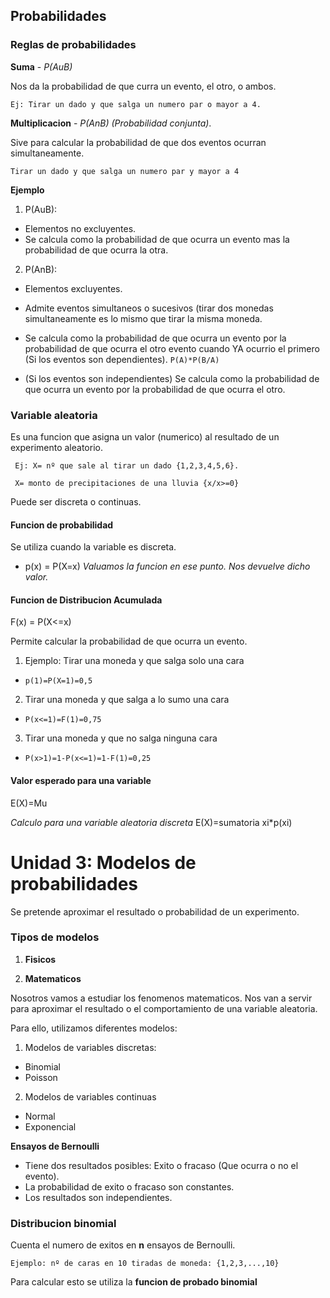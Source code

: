 ## **Probabilidades**

### **Reglas de probabilidades**

**Suma** - *P(AuB)*

Nos da la probabilidad de que curra un evento, el otro, o ambos.

`
  Ej: Tirar un dado y que salga un numero par o mayor a 4.
`

**Multiplicacion** - *P(AnB) (Probabilidad conjunta)*.

Sive para calcular la probabilidad de que dos eventos ocurran simultaneamente.

`
  Tirar un dado y que salga un numero par y mayor a 4
`

**Ejemplo**
  
1) P(AuB):
* Elementos no excluyentes.
* Se calcula como la probabilidad de que ocurra un evento mas la probabilidad de que ocurra la otra.
          
2) P(AnB):
* Elementos excluyentes.
* Admite eventos simultaneos o sucesivos (tirar dos monedas simultaneamente es lo mismo que tirar la misma moneda.
* Se calcula como la probabilidad de que ocurra un evento por la probabilidad de que ocurra el otro evento cuando YA ocurrio el primero (Si los eventos son dependientes). `P(A)*P(B/A)`

* (Si los eventos son independientes) Se calcula como la probabilidad de que ocurra un evento por la probabilidad de que ocurra el otro.

### **Variable aleatoria**

Es una funcion que asigna un valor (numerico) al resultado de un experimento aleatorio.

` Ej: X= nº que sale al tirar un dado {1,2,3,4,5,6}.`

` X= monto de precipitaciones de una lluvia {x/x>=0}`

Puede ser discreta o continuas.

#### **Funcion de probabilidad**

Se utiliza cuando la variable es discreta.

* p(x) = P(X=x) *Valuamos la funcion en ese punto. Nos devuelve dicho valor.*

#### **Funcion de Distribucion Acumulada**

F(x) = P(X<=x)

Permite calcular la probabilidad de que ocurra un evento.

1) Ejemplo: Tirar una moneda y que salga solo una cara

* `p(1)=P(X=1)=0,5`

2) Tirar una moneda y que salga a lo sumo una cara

* `P(x<=1)=F(1)=0,75`

3) Tirar una moneda y que no salga ninguna cara

* `P(x>1)=1-P(x<=1)=1-F(1)=0,25`

#### Valor esperado para una variable

E(X)=Mu

*Calculo para una variable aleatoria discreta*
    E(X)=sumatoria xi*p(xi)

# **Unidad 3: Modelos de probabilidades**

Se pretende aproximar el resultado o probabilidad de un experimento.

### **Tipos de modelos**

1) **Fisicos**

2) **Matematicos**

Nosotros vamos a estudiar los fenomenos matematicos.
Nos van a servir para aproximar el resultado o el comportamiento de una variable aleatoria.

Para ello, utilizamos diferentes modelos:

1) Modelos de variables discretas:

* Binomial
* Poisson

2) Modelos de variables continuas

* Normal
* Exponencial

**Ensayos de Bernoulli**

* Tiene dos resultados posibles: Exito o fracaso (Que ocurra o no el evento).
* La probabilidad de exito o fracaso son constantes.
* Los resultados son independientes.

### **Distribucion binomial**

Cuenta el numero de exitos en **n** ensayos de Bernoulli.

` Ejemplo: nº de caras en 10 tiradas de moneda: {1,2,3,...,10} `

Para calcular esto se utiliza la **funcion de probado binomial**
